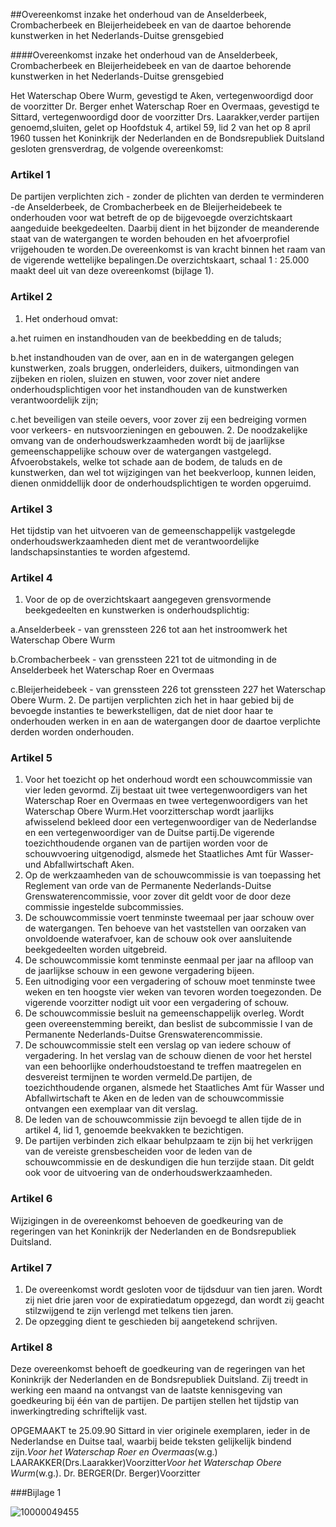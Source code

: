 <meta http-equiv='Content-Type' content='text/html; charset=utf-8' />

##Overeenkomst inzake het onderhoud van de Anselderbeek, Crombacherbeek en Bleijerheidebeek en van de daartoe behorende kunstwerken in het Nederlands-Duitse grensgebied

####Overeenkomst inzake het onderhoud van de Anselderbeek, Crombacherbeek en Bleijerheidebeek en van de daartoe behorende kunstwerken in het Nederlands-Duitse grensgebied

Het Waterschap Obere Wurm, gevestigd te Aken, vertegenwoordigd door de voorzitter Dr. Berger enhet Waterschap Roer en Overmaas, gevestigd te Sittard, vertegenwoordigd door de voorzitter Drs. Laarakker,verder partijen genoemd,sluiten, gelet op Hoofdstuk 4, artikel 59, lid 2 van het op 8 april 1960 tussen het Koninkrijk der Nederlanden en de Bondsrepubliek Duitsland gesloten grensverdrag, de volgende overeenkomst:

### Artikel  1  

De partijen verplichten zich - zonder de plichten van derden te verminderen -de Anselderbeek, de Crombacherbeek en de Bleijerheidebeek te onderhouden voor wat betreft de op de bijgevoegde overzichtskaart aangeduide beekgedeelten. Daarbij dient in het bijzonder de meanderende staat van de watergangen te worden behouden en het afvoerprofiel vrijgehouden te worden.De overeenkomst is van kracht binnen het raam van de vigerende wettelijke bepalingen.De overzichtskaart, schaal 1 : 25.000 maakt deel uit van deze overeenkomst (bijlage 1).

### Artikel  2  

1. Het onderhoud omvat:

a.het ruimen en instandhouden van de beekbedding en de taluds;

b.het instandhouden van de over, aan en in de watergangen gelegen kunstwerken, zoals bruggen, onderleiders, duikers, uitmondingen van zijbeken en riolen, sluizen en stuwen, voor zover niet andere onderhoudsplichtigen voor het instandhouden van de kunstwerken verantwoordelijk zijn;

c.het beveiligen van steile oevers, voor zover zij een bedreiging vormen voor verkeers- en nutsvoorzieningen en gebouwen.
2. De noodzakelijke omvang van de onderhoudswerkzaamheden wordt bij de jaarlijkse gemeenschappelijke schouw over de watergangen vastgelegd. Afvoerobstakels, welke tot schade aan de bodem, de taluds en de kunstwerken, dan wel tot wijzigingen van het beekverloop, kunnen leiden, dienen onmiddellijk door de onderhoudsplichtigen te worden opgeruimd.

### Artikel  3  

Het tijdstip van het uitvoeren van de gemeenschappelijk vastgelegde onderhoudswerkzaamheden dient met de verantwoordelijke landschapsinstanties te worden afgestemd.

### Artikel  4  

1. Voor de op de overzichtskaart aangegeven grensvormende beekgedeelten en kunstwerken is onderhoudsplichtig:

a.Anselderbeek - van grenssteen 226 tot aan het instroomwerk het Waterschap Obere Wurm

b.Crombacherbeek - van grenssteen 221 tot de uitmonding in de Anselderbeek het Waterschap Roer en Overmaas

c.Bleijerheidebeek - van grenssteen 226 tot grenssteen 227 het Waterschap Obere Wurm.
2. De partijen verplichten zich het in haar gebied bij de bevoegde instanties te bewerkstelligen, dat de niet door haar te onderhouden werken in en aan de watergangen door de daartoe verplichte derden worden onderhouden.

### Artikel  5  

1. Voor het toezicht op het onderhoud wordt een schouwcommissie van vier leden gevormd. Zij bestaat uit twee vertegenwoordigers van het Waterschap Roer en Overmaas en twee vertegenwoordigers van het Waterschap Obere Wurm.Het voorzitterschap wordt jaarlijks afwisselend bekleed door een vertegenwoordiger van de Nederlandse en een vertegenwoordiger van de Duitse partij.De vigerende toezichthoudende organen van de partijen worden voor de schouwvoering uitgenodigd, alsmede het Staatliches Amt für Wasser- und Abfallwirtschaft Aken.
2. Op de werkzaamheden van de schouwcommissie is van toepassing het Reglement van orde van de Permanente Nederlands-Duitse Grenswaterencommissie, voor zover dit geldt voor de door deze commissie ingestelde subcommissies.
3. De schouwcommissie voert tenminste tweemaal per jaar schouw over de watergangen. Ten behoeve van het vaststellen van oorzaken van onvoldoende waterafvoer, kan de schouw ook over aansluitende beekgedeelten worden uitgebreid.
4. De schouwcommissie komt tenminste eenmaal per jaar na aflloop van de jaarlijkse schouw in een gewone vergadering bijeen.
5. Een uitnodiging voor een vergadering of schouw moet tenminste twee weken en ten hoogste vier weken van tevoren worden toegezonden. De vigerende voorzitter nodigt uit voor een vergadering of schouw.
6. De schouwcommissie besluit na gemeenschappelijk overleg. Wordt geen overeenstemming bereikt, dan beslist de subcommissie I van de Permanente Nederlands-Duitse Grenswaterencommissie.
7. De schouwcommissie stelt een verslag op van iedere schouw of vergadering. In het verslag van de schouw dienen de voor het herstel van een behoorlijke onderhoudstoestand te treffen maatregelen en desvereist termijnen te worden vermeld.De partijen, de toezichthoudende organen, alsmede het Staatliches Amt für Wasser und Abfallwirtschaft te Aken en de leden van de schouwcommissie ontvangen een exemplaar van dit verslag.
8. De leden van de schouwcommissie zijn bevoegd te allen tijde de in artikel 4, lid 1, genoemde beekvakken te bezichtigen.
9. De partijen verbinden zich elkaar behulpzaam te zijn bij het verkrijgen van de vereiste grensbescheiden voor de leden van de schouwcommissie en de deskundigen die hun terzijde staan. Dit geldt ook voor de uitvoering van de onderhoudswerkzaamheden.

### Artikel  6  

Wijzigingen in de overeenkomst behoeven de goedkeuring van de regeringen van het Koninkrijk der Nederlanden en de Bondsrepubliek Duitsland.

### Artikel  7  

1. De overeenkomst wordt gesloten voor de tijdsduur van tien jaren. Wordt zij niet drie jaren voor de expiratiedatum opgezegd, dan wordt zij geacht stilzwijgend te zijn verlengd met telkens tien jaren.
2. De opzegging dient te geschieden bij aangetekend schrijven.

### Artikel  8  

Deze overeenkomst behoeft de goedkeuring van de regeringen van het Koninkrijk der Nederlanden en de Bondsrepubliek Duitsland. Zij treedt in werking een maand na ontvangst van de laatste kennisgeving van goedkeuring bij één van de partijen. De partijen stellen het tijdstip van inwerkingtreding schriftelijk vast.

OPGEMAAKT te 25.09.90 Sittard in vier originele exemplaren, ieder in de Nederlandse en Duitse taal, waarbij beide teksten gelijkelijk bindend zijn.*Voor het Waterschap Roer en Overmaas*(w.g.) LAARAKKER(Drs.Laarakker)Voorzitter*Voor het Waterschap Obere Wurm*(w.g.). Dr. BERGER(Dr. Berger)Voorzitter

###Bijlage 1 

![10000049455](http://wetten.overheid.nl/Illustration/10000049455)

